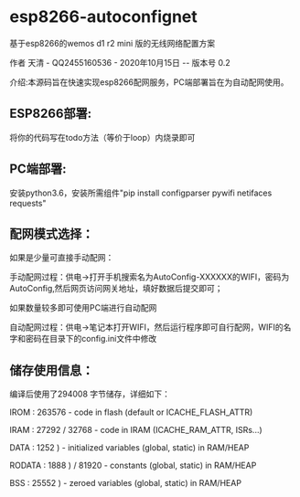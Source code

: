 # esp8266-autoconfignet
基于esp8266的wemos d1 r2 mini 版的无线网络配置方案

作者 天清 - QQ2455160536 - 2020年10月15日  --  版本号 0.2

介绍:本源码旨在快速实现esp8266配网服务，PC端部署旨在为自动配网使用。


ESP8266部署:
------------------------------
将你的代码写在todo方法（等价于loop）内烧录即可



PC端部署:
------------------------------
安装python3.6，安装所需组件"pip install configparser pywifi netifaces requests"



配网模式选择：
------------------------------
如果是少量可直接手动配网：

手动配网过程：供电->打开手机搜索名为AutoConfig-XXXXXX的WIFI，密码为AutoConfig,然后网页访问网关地址，填好数据后提交即可；

如果数量较多即可使用PC端进行自动配网

自动配网过程：供电->笔记本打开WIFI，然后运行程序即可自行配网，WIFI的名字和密码在目录下的config.ini文件中修改

储存使用信息：
------------------------------
编译后使用了294008 字节储存，详细如下：

IROM   : 263576          - code in flash         (default or ICACHE_FLASH_ATTR) 

IRAM   : 27292   / 32768 - code in IRAM          (ICACHE_RAM_ATTR, ISRs...) 

DATA   : 1252  )         - initialized variables (global, static) in RAM/HEAP 

RODATA : 1888  ) / 81920 - constants             (global, static) in RAM/HEAP 

BSS    : 25552 )         - zeroed variables      (global, static) in RAM/HEAP 
